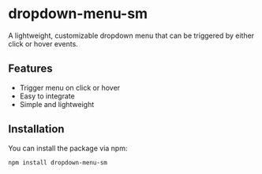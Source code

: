 # dropdown-menu-sm

A lightweight, customizable dropdown menu that can be triggered by either click or hover events.

## Features

- Trigger menu on click or hover
- Easy to integrate
- Simple and lightweight

## Installation

You can install the package via npm:

```sh
npm install dropdown-menu-sm
```